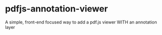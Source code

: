 # pdfjs-annotation-viewer
A simple, front-end focused way to add a pdf.js viewer WITH an annotation layer

